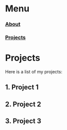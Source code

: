 # Menu
### [About](https://mblackLibrarian.github.io/about)
### [Projects](https://mblackLibrarian.github.io/projects)

# Projects
Here is a list of my projects:
## 1. Project 1
## 2. Project 2
## 3. Project 3
